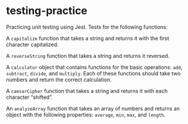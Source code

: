 # testing-practice

Practicing unit testing using Jest. Tests for the following functions:

A `capitalize` function that takes a string and returns it with the first character capitalized.

A `reverseString` function that takes a string and returns it reversed.

A `calculator` object that contains functions for the basic operations: `add`, `subtract`, `divide`, and `multiply`. Each of these functions should take two numbers and return the correct calculation.

A `caesarCipher` function that takes a string and returns it with each character “shifted”.

An `analyzeArray` function that takes an array of numbers and returns an object with the following properties: `average`, `min`, `max`, and `length`.